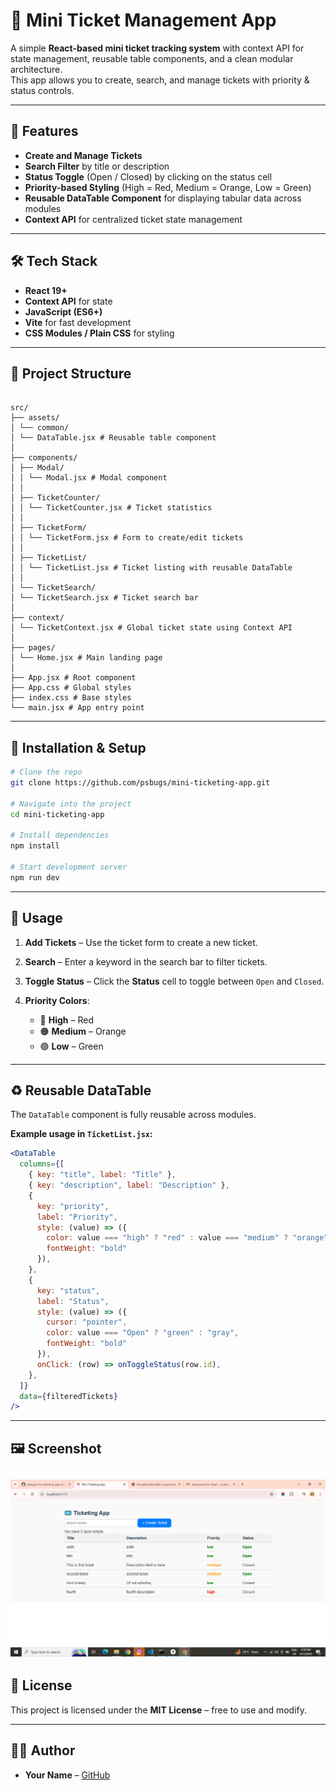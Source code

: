 # 🎫 Mini Ticket Management App

A simple **React-based mini ticket tracking system** with context API for  state management, reusable table components, and a clean modular architecture.  
This app allows you to create, search, and manage tickets with priority & status controls.

---

## 🚀 Features

- **Create and Manage Tickets**
- **Search Filter** by title or description
- **Status Toggle** (Open / Closed) by clicking on the status cell
- **Priority-based Styling** (High = Red, Medium = Orange, Low = Green)
- **Reusable DataTable Component** for displaying tabular data across modules
- **Context API** for centralized ticket state management

---

## 🛠️ Tech Stack

- **React 19+**
- **Context API** for state
- **JavaScript (ES6+)**
- **Vite** for fast development
- **CSS Modules / Plain CSS** for styling

---

## 📂 Project Structure

```

src/
├── assets/
│ └── common/
│ └── DataTable.jsx # Reusable table component
│
├── components/
│ ├── Modal/
│ │ └── Modal.jsx # Modal component
│ │
│ ├── TicketCounter/
│ │ └── TicketCounter.jsx # Ticket statistics
│ │
│ ├── TicketForm/
│ │ └── TicketForm.jsx # Form to create/edit tickets
│ │
│ ├── TicketList/
│ │ └── TicketList.jsx # Ticket listing with reusable DataTable
│ │
│ └── TicketSearch/
│ └── TicketSearch.jsx # Ticket search bar
│
├── context/
│ └── TicketContext.jsx # Global ticket state using Context API
│
├── pages/
│ └── Home.jsx # Main landing page
│
├── App.jsx # Root component
├── App.css # Global styles
├── index.css # Base styles
└── main.jsx # App entry point

````

---

## 🔧 Installation & Setup

```bash
# Clone the repo
git clone https://github.com/psbugs/mini-ticketing-app.git

# Navigate into the project
cd mini-ticketing-app

# Install dependencies
npm install

# Start development server
npm run dev
````

---

## 📜 Usage

1. **Add Tickets** – Use the ticket form to create a new ticket.
2. **Search** – Enter a keyword in the search bar to filter tickets.
3. **Toggle Status** – Click the **Status** cell to toggle between `Open` and `Closed`.
4. **Priority Colors**:

   * 🔴 **High** – Red
   * 🟠 **Medium** – Orange
   * 🟢 **Low** – Green

---

## ♻ Reusable DataTable

The `DataTable` component is fully reusable across modules.

**Example usage in `TicketList.jsx`:**

```jsx
<DataTable
  columns={[
    { key: "title", label: "Title" },
    { key: "description", label: "Description" },
    {
      key: "priority",
      label: "Priority",
      style: (value) => ({
        color: value === "high" ? "red" : value === "medium" ? "orange" : "green",
        fontWeight: "bold"
      }),
    },
    {
      key: "status",
      label: "Status",
      style: (value) => ({
        cursor: "pointer",
        color: value === "Open" ? "green" : "gray",
        fontWeight: "bold"
      }),
      onClick: (row) => onToggleStatus(row.id),
    },
  ]}
  data={filteredTickets}
/>
```

---

## 🖼 Screenshot

![alt text](image.png)
---

## 📄 License

This project is licensed under the **MIT License** – free to use and modify.

---

## 👨‍💻 Author

* **Your Name** – [GitHub](https://github.com/psbugs)